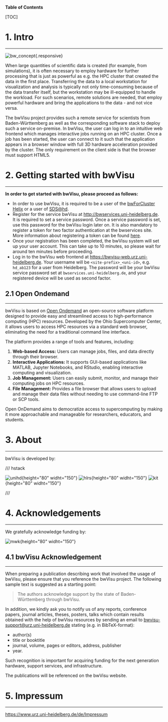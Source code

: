 **Table of Contents**

[TOC]

# 1. Intro 
---

![bw_concept](bwVisu-Wiki/images/bwVisu_concept.svg){.responsive}

When large quantities of scientific data is created (for example, from simulations), it is often necessary to employ hardware for further processing that is just as powerful as e.g. the HPC cluster that created the data in the first place. Transferring the data to a local workstation for visualization and analysis is typically not only time-consuming because of the data transfer itself, but the workstation may be ill-equipped to handle the workload. For such scenarios, remote solutions are needed, that employ powerful hardware and bring the applications to the data - and not vice versa.

The bwVisu project provides such a remote service for scientists from Baden-Württemberg as well as the corresponding software stack to deploy such a service on-premise. In bwVisu, the user can log in to an intuitive web frontend which manages interactive jobs running on an HPC cluster. Once a job has been started, the user can connect to it such that the application appears in a browser window with full 3D hardware acceleration provided by the cluster. The only requirement on the client side is that the browser must support HTML5.

# 2. Getting started with bwVisu
---

**In order to get started with bwVisu, please proceed as follows:**

* In order to use bwVisu, it is required to be a user of the [bwForCluster Helix](https://wiki.bwhpc.de/e/Registration/bwForCluster) or a user of [SDS@hd](https://wiki.bwhpc.de/e/SDS@hd/Registration).
* Register for the service bwVisu at http://bwservices.uni-heidelberg.de. It is required to set a service password. Once a service password is set, use this password for the bwVisu login later on. It is also mandatory to register a token for two factor authentication at the bwservices site. More information about registering a token can be found [here](https://wiki.bwhpc.de/e/Registration/2FA).
* Once your registration has been completed, the bwVisu system will set up your user account. This can take up to 10 minutes, so please wait for around ten minutes before proceeding.
* Log in to the bwVisu web frontend at https://bwvisu-web.urz.uni-heidelberg.de. Your username will be `<site-prefix>_<uni-id>`, e.g. `hd_ab123` for a user from Heidelberg. The password will be your bwVisu service password set at `bwservices.uni-heidelberg.de`, and your registered device will be used as second factor.

## 2.1 Open Ondemand
---

bwVisu is based on [Open Ondemand](https://openondemand.org) an open-source software platform designed to provide easy and streamlined access to high-performance computing (HPC) resources. Developed by the Ohio Supercomputer Center, it allows users to access HPC resources via a standard web browser, eliminating the need for a traditional command line interface.

The platform provides a range of tools and features, including:

1. **Web-based Access:** Users can manage jobs, files, and data directly through their browser.
2. **Interactive Applications:** It supports GUI-based applications like MATLAB, Jupyter Notebooks, and RStudio, enabling interactive computing and visualization.
3. **Job Management:** Users can easily submit, monitor, and manage their computing jobs on HPC resources.
4. **File Management:** Provides a file browser that allows users to upload and manage their data files without needing to use command-line FTP or SCP tools.

Open OnDemand aims to democratize access to supercomputing by making it more approachable and manageable for researchers, educators, and students.

# 3. About
---

bwVisu is developed by:

/// hstack

![unihd](bwVisu-Wiki/images/unihd.png){height="80" widht="150"}
![hlrs](bwVisu-Wiki/images/hlrs.png){height="80" widht="150"}
![kit](bwVisu-Wiki/images/kit.png){height="80" widht="150"}

///

# 4. Acknowledgements
---

We gratefully acknowledge funding by: 

![mwk](bwVisu-Wiki/images/mwk.png){height="80" widht="150"}


## 4.1 bwVisu Acknowledgement
---

When preparing a publication describing work that involved the usage of bwVisu, please ensure that you reference the bwVisu project. The following sample text is suggested as a starting point:

> The authors acknowledge support by the state 
> of Baden-Württemberg through bwVisu.

In addition, we kindly ask you to notify us of any reports, conference papers, journal articles, theses, posters, talks which contain results obtained with the help of bwVisu resources by sending an email to bwvisu-support@urz.uni-heidelberg.de stating (e.g. in BibTeX-format):

- author(s)
- title or booktitle
- journal, volume, pages or editors, address, publisher
- year.

Such recognition is important for acquiring funding for the next generation hardware, support services, and infrastructure.

The publications will be referenced on the bwVisu website.

# 5. Impressum
---

https://www.urz.uni-heidelberg.de/de/Impressum



